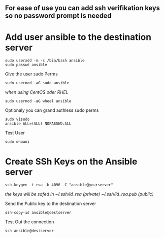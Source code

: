 ## For ease of use you can add ssh verifikation keys so no password prompt is needed

 # Add user ansible to the destination server 

    sudo useradd -m -s /bin/bash ansible
    sudo passwd ansible


  Give the user sudo Perms

    sudo usermod -aG sudo ansible
      
   *when using CentOS oder RHEL*
      
    sudo usermod -aG wheel ansible

  Optionaly you can grand authless sudo perms 

    sudo visudo
    ansible ALL=(ALL) NOPASSWD:ALL

  Test User

    sudo whoami


 # Create SSh Keys on the Ansible server 

    ssh-keygen -t rsa -b 4096 -C "ansible@yourserver"
      
  *the keys will be safed in ~/.ssh/id_rsa (private) ~/.ssh/id_rsa.pub (public)*

  Send the Public key to the destination server 

    ssh-copy-id ansible@destserver

  Test Out the connection 

    ssh ansible@destserver


